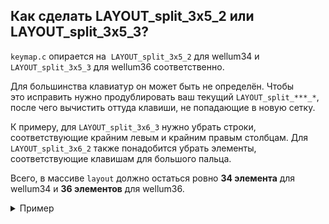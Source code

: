 ## Как сделать LAYOUT_split_3x5_2 или LAYOUT_split_3x5_3?

`keymap.c` опирается на  `LAYOUT_split_3x5_2` для wellum34 и `LAYOUT_split_3x5_3` для wellum36 соответственно.

Для большинства клавиатур он может быть не определён. Чтобы это исправить нужно продублировать ваш текущий `LAYOUT_split_***_*`, после чего вычистить оттуда клавиши, не попадающие в новую сетку.

К примеру, для `LAYOUT_split_3x6_3` нужно убрать строки, соответствующие крайним левым и крайним правым столбцам.
Для `LAYOUT_split_3x6_2` также понадобится убрать элементы, соответствующие клавишам для большого пальца.

Всего, в массиве `layout` должно остаться ровно **34 элемента** для wellum34 и **36 элементов** для wellum36.

<details>
  <summary>Пример</summary>

  ```jsonc
  "LAYOUT_split_3x6_3": {
    "layout": [
      { "matrix": [0, 0], "x": 0, "y": 0.25 },  // крайний левый, удалить
      { "matrix": [0, 1], "x": 1, "y": 0.25 },
      { "matrix": [0, 2], "x": 2, "y": 0.125 },
      { "matrix": [0, 3], "x": 3, "y": 0 },
      { "matrix": [0, 4], "x": 4, "y": 0.125 },
      { "matrix": [0, 5], "x": 5, "y": 0.25 },
      { "matrix": [4, 0], "x": 8, "y": 0.25 },
      { "matrix": [4, 1], "x": 9, "y": 0.125 },
      { "matrix": [4, 2], "x": 10, "y": 0 },
      { "matrix": [4, 3], "x": 11, "y": 0.125 },
      { "matrix": [4, 4], "x": 12, "y": 0.25 },
      { "matrix": [4, 5], "x": 13, "y": 0.25 }, // крайний правый, удалить
      { "matrix": [1, 0], "x": 0, "y": 1.25 },  // крайний левый, удалить
      { "matrix": [1, 1], "x": 1, "y": 1.25 },
      { "matrix": [1, 2], "x": 2, "y": 1.125 },
      { "matrix": [1, 3], "x": 3, "y": 1 },
      { "matrix": [1, 4], "x": 4, "y": 1.125 },
      { "matrix": [1, 5], "x": 5, "y": 1.25 },
      { "matrix": [5, 0], "x": 8, "y": 1.25 },
      { "matrix": [5, 1], "x": 9, "y": 1.125 },
      { "matrix": [5, 2], "x": 10, "y": 1 },
      { "matrix": [5, 3], "x": 11, "y": 1.125 },
      { "matrix": [5, 4], "x": 12, "y": 1.25 },
      { "matrix": [5, 5], "x": 13, "y": 1.25 }, // крайний правый, удалить
      { "matrix": [2, 0], "x": 0, "y": 2.25 },  // крайний левый, удалить
      { "matrix": [2, 1], "x": 1, "y": 2.25 },
      { "matrix": [2, 2], "x": 2, "y": 2.125 },
      { "matrix": [2, 3], "x": 3, "y": 2 },
      { "matrix": [2, 4], "x": 4, "y": 2.125 },
      { "matrix": [2, 5], "x": 5, "y": 2.25 },
      { "matrix": [6, 0], "x": 8, "y": 2.25 },
      { "matrix": [6, 1], "x": 9, "y": 2.125 },
      { "matrix": [6, 2], "x": 10, "y": 2 },
      { "matrix": [6, 3], "x": 11, "y": 2.125 },
      { "matrix": [6, 4], "x": 12, "y": 2.25 },
      { "matrix": [6, 5], "x": 13, "y": 2.25 }, // крайний правый, удалить
      { "matrix": [3, 0], "x": 3.5, "y": 3.25 },
      { "matrix": [3, 1], "x": 4.5, "y": 3.5 },
      { "matrix": [3, 2], "x": 5.5, "y": 3.75 },
      { "matrix": [7, 0], "x": 7.5, "y": 3.75 },
      { "matrix": [7, 1], "x": 8.5, "y": 3.5 },
      { "matrix": [7, 2], "x": 9.5, "y": 3.25 }
    ]
  }
  ```
</details>
